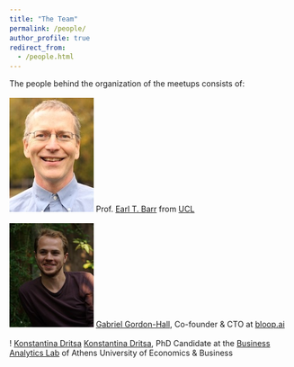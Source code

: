 ```yaml
---
title: "The Team"
permalink: /people/
author_profile: true
redirect_from:
  - /people.html
---
```


The people behind the organization of the meetups consists of:
<br>
<br>
![Earl T. Barr](/files/earl_t_barr_150.jpg) Prof. [Earl T. Barr](https://earlbarr.com/) from [UCL](https://www.ucl.ac.uk/)
<br>
<br>
![Gabriel Gordon-Hall](/files/gabriel_gordon_hall_150.jpg) [Gabriel Gordon-Hall](https://ggordonhall.github.io/), Co-founder & CTO at [bloop.ai](https://bloop.ai/)
<br>
<br>
! [Konstantina Dritsa](/files/konstantina_dritsa_150.jpg) [Konstantina Dritsa](https://dritsa-konstantina.github.io/), PhD Candidate at the [Business Analytics Lab](https://www.balab.aueb.gr/) of Athens University of Economics & Business
